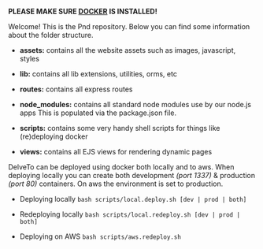 **PLEASE MAKE SURE [DOCKER](https://docs.docker.com/installation/#installation) IS INSTALLED!**

Welcome! This is the Pnd repository. Below you can find some information 
about the folder structure.

* **assets:**         contains all the website assets such as images, javascript, styles

* **lib:**         		contains all lib extensions, utilities, orms, etc

* **routes:**         contains all express routes

* **node_modules:**   contains all standard node modules use by our node.js apps This is 
                      populated via the package.json file.

* **scripts:**        contains some very handy shell scripts for things like (re)deploying docker
                
* **views:**          contains all EJS views for rendering dynamic pages


DelveTo can be deployed using docker both locally and to aws. When deploying
locally you can create both development *(port 1337)* & production *(port 80)* containers. 
On aws the environment is set to production. 

* Deploying locally `bash scripts/local.deploy.sh [dev | prod | both]`

* Redeploying locally `bash scripts/local.redeploy.sh [dev | prod | both]`

* Deploying on AWS `bash scripts/aws.redeploy.sh`
